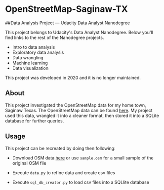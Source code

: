 # OpenStreetMap-Saginaw-TX

##Data Analysis Project — Udacity Data Analyst Nanodegree

This project belongs to Udacity's Data Analyst Nanodegree. Below you'll find links to the rest of the Nanodegree projects.

- Intro to data analysis
- Exploratory data analysis
- Data wrangling
- Machine learning
- Data visualization

This project was developed in 2020 and it is no longer maintained.

## About
This project investigated the OpenStreetMap data for my home town, Saginaw Texas. The OpenStreetMap data can be found [here](https://www.openstreetmap.org/relation/6571681). My project used this data, wrangled it into a cleaner format, then stored it into a SQLite database for further queries. 

## Usage
This project can be recreated by doing then following:

- Download OSM data [here](https://www.openstreetmap.org/relation/6571681) or use ```sample.osm``` for a small sample of the original OSM file

- Execute ```data.py``` to refine data and create csv files 

- Execute ```sql_db_creator.py``` to load csv files into a SQLlite database
